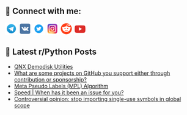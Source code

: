 ## 🔎 Connect with me:
[<img src="https://github.com/bullbesh/bullbesh/blob/main/images/Telegram.png" width="32" height="32" />](https://t.me/bullbesh)
[<img src="https://github.com/bullbesh/bullbesh/blob/main/images/VK.png" width="32" height="32" />](https://vk.com/bullbesh)
[<img src="https://github.com/bullbesh/bullbesh/blob/main/images/Twitter.png" width="32" height="32" />](https://twitter.com/bullbesh1)
[<img src="https://github.com/bullbesh/bullbesh/blob/main/images/Instagram.png" width="32" height="32" />](https://www.instagram.com/bullbesh)
[<img src="https://github.com/bullbesh/bullbesh/blob/main/images/Reddit.png" width="32" height="32" />](https://www.reddit.com/user/bullbesh)
[<img src="https://github.com/bullbesh/bullbesh/blob/main/images/YouTube.png" width="32" height="32" />](https://www.youtube.com/channel/UCtfjRs6uzgq5mfm8S06WTcg)

## 📕 Latest r/Python Posts
<!-- BLOG-POST-LIST:START -->
- [QNX Demodisk Utilities](https://www.reddit.com/r/Python/comments/11u5zng/qnx_demodisk_utilities/)
- [What are some projects on GitHub you support either through contribution or sponsorship?](https://www.reddit.com/r/Python/comments/11u5v9v/what_are_some_projects_on_github_you_support/)
- [Meta Pseudo Labels &lpar;MPL&rpar; Algorithm](https://www.reddit.com/r/Python/comments/11u3hqg/meta_pseudo_labels_mpl_algorithm/)
- [Speed | When has it been an issue for you?](https://www.reddit.com/r/Python/comments/11u0gp7/speed_when_has_it_been_an_issue_for_you/)
- [Controversial opinion: stop importing single-use symbols in global scope](https://www.reddit.com/r/Python/comments/11tyoes/controversial_opinion_stop_importing_singleuse/)
<!-- BLOG-POST-LIST:END -->
